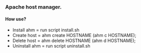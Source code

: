### Apache host manager.
#### How use?
- Install ahm = run script install.sh
- Create host = ahm create HOSTNAME (ahm c HOSTNAME);
- Delete host = ahm delete HOSTNAME (ahm d HOSTNAME);
- Uninstall ahm = run script uninstall.sh